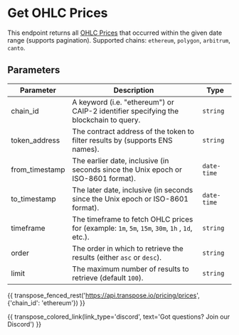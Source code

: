 # Get OHLC Prices

This endpoint returns all [OHLC Prices](../models/ohlc.md) that occurred within the given date range (supports pagination). Supported chains: `ethereum`, `polygon`, `arbitrum`, `canto`.

## Parameters
| Parameter     | Description                                                                          | Type     | 
|---------------|--------------------------------------------------------------------------------------|----------|
| chain_id      | A keyword (i.e. "ethereum") or CAIP-2 identifier specifying the blockchain to query. | `string` | 
| token_address | The contract address of the token to filter results by (supports ENS names).   | `string` | 
| from_timestamp | The earlier date, inclusive (in seconds since the Unix epoch or ISO-8601 format).   | `date-time` | 
| to_timestamp | The later date, inclusive (in seconds since the Unix epoch or ISO-8601 format).   | `date-time` | 
| timeframe | The timeframe to fetch OHLC prices for (example: `1m`, `5m`, `15m`, `30m`, `1h` , `1d`, etc.).   | `string` |
| order | The order in which to retrieve the results (either `asc` or `desc`).   | `string` | 
| limit | The maximum number of results to retrieve (default `100`). | `string` |

{{ transpose_fenced_rest('https://api.transpose.io/pricing/prices', {'chain_id': 'ethereum'}) }}

{{ transpose_colored_link(link_type='discord', text='Got questions?  Join our Discord') }}